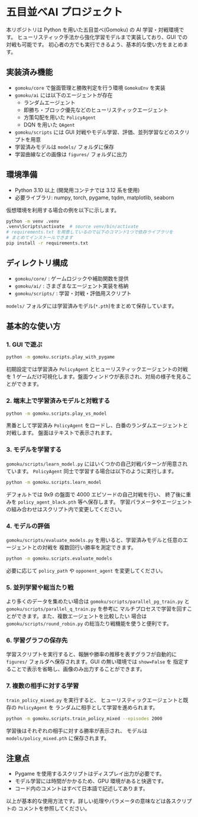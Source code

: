 # 五目並べAI プロジェクト

本リポジトリは Python を用いた五目並べ(Gomoku) の AI 学習・対戦環境です。
ヒューリスティック手法から強化学習モデルまで実装しており、GUI での対戦も可能です。
初心者の方でも実行できるよう、基本的な使い方をまとめます。

## 実装済み機能

- `gomoku/core` で盤面管理と勝敗判定を行う環境 `GomokuEnv` を実装
- `gomoku/ai` には以下のエージェントが存在
  - ランダムエージェント
  - 即勝ち・ブロック優先などのヒューリスティックエージェント
  - 方策勾配を用いた `PolicyAgent`
  - DQN を用いた `QAgent`
- `gomoku/scripts` には GUI 対戦やモデル学習、評価、並列学習などのスクリプトを用意
- 学習済みモデルは `models/` フォルダに保存
- 学習曲線などの画像は `figures/` フォルダに出力

## 環境準備

- Python 3.10 以上 (開発用コンテナでは 3.12 系を使用)
- 必要ライブラリ: numpy, torch, pygame, tqdm, matplotlib, seaborn

仮想環境を利用する場合の例を以下に示します。
```bash
python -m venv .venv
.venv\Scripts\activate  # source venv/bin/activate
# requirements.txt を用意しているので以下のコマンド1つで依存ライブラリを
# まとめてインストールできます
pip install -r requirements.txt
```

## ディレクトリ構成

- `gomoku/core/` : ゲームロジックや補助関数を提供
- `gomoku/ai/` : さまざまなエージェント実装を格納
- `gomoku/scripts/` : 学習・対戦・評価用スクリプト

`models/` フォルダには学習済みモデル(`*.pth`)をまとめて保存しています。

## 基本的な使い方

### 1. GUI で遊ぶ

```bash
python -m gomoku.scripts.play_with_pygame
```

初期設定では学習済み `PolicyAgent` とヒューリスティックエージェントの対戦を
1 ゲームだけ可視化します。盤面ウィンドウが表示され、対局の様子を見ることができます。

### 2. 端末上で学習済みモデルと対戦する

```bash
python -m gomoku.scripts.play_vs_model
```

黒番として学習済み `PolicyAgent` をロードし、白番のランダムエージェントと対戦します。
盤面はテキストで表示されます。

### 3. モデルを学習する

`gomoku/scripts/learn_model.py` にはいくつかの自己対戦パターンが用意されています。
`PolicyAgent` 同士で学習する場合は以下のように実行します。

```bash
python -m gomoku.scripts.learn_model
```

デフォルトでは 9x9 の盤面で 4000 エピソードの自己対戦を行い、
終了後に重みを `policy_agent_black.pth` 等へ保存します。
学習パラメータやエージェントの組み合わせはスクリプト内で変更してください。

### 4. モデルの評価

`gomoku/scripts/evaluate_models.py` を用いると、学習済みモデルと任意のエージェントとの対戦を
複数回行い勝率を測定できます。

```bash
python -m gomoku.scripts.evaluate_models
```

必要に応じて `policy_path` や `opponent_agent` を変更してください。

### 5. 並列学習や総当たり戦

より多くのデータを集めたい場合は `gomoku/scripts/parallel_pg_train.py` と `gomoku/scripts/parallel_q_train.py` を参考に
マルチプロセスで学習を回すことができます。また、複数エージェントを比較したい
場合は `gomoku/scripts/round_robin.py` の総当たり戦機能を使うと便利です。

### 6. 学習グラフの保存先

学習スクリプトを実行すると、報酬や勝率の推移を表すグラフが自動的に
`figures/` フォルダへ保存されます。GUI の無い環境では `show=False` を
指定することで表示を省略し、画像のみ出力することができます。

### 7. 複数の相手に対する学習

`train_policy_mixed.py` を実行すると、
ヒューリスティックエージェントと既存の `PolicyAgent` を
ランダムに相手として学習を進められます。

```bash
python -m gomoku.scripts.train_policy_mixed --episodes 2000
```

学習後はそれぞれの相手に対する勝率が表示され、
モデルは `models/policy_mixed.pth` に保存されます。

## 注意点

- Pygame を使用するスクリプトはディスプレイ出力が必要です。
- モデル学習には時間がかかるため、GPU 環境があると快適です。
- コード内のコメントはすべて日本語で記述してあります。

以上が基本的な使用方法です。詳しい処理やパラメータの意味などは各スクリプトの
コメントを参照してください。
